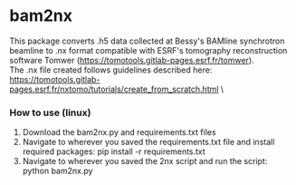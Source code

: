 # bam2nx

This package converts .h5 data collected at Bessy's BAMline synchrotron beamline to .nx format compatible with ESRF's tomography reconstruction software Tomwer (https://tomotools.gitlab-pages.esrf.fr/tomwer). \
The .nx file created follows guidelines described here: https://tomotools.gitlab-pages.esrf.fr/nxtomo/tutorials/create_from_scratch.html \

### How to use (linux) ###
1. Download the bam2nx.py and requirements.txt files
2. Navigate to wherever you saved the requirements.txt file and install required packages: pip install -r requirements.txt 
3. Navigate to wherever you saved the 2nx script and run the script: python bam2nx.py 
